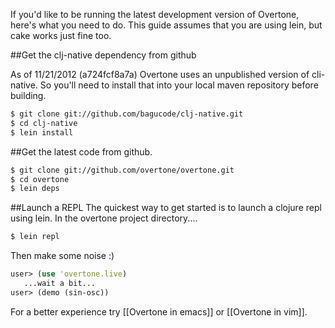 If you'd like to be running the latest development version of Overtone, here's what you need to do.
This guide assumes that you are using lein, but cake works just fine too.

##Get the clj-native dependency from github

As of 11/21/2012 (a724fcf8a7a) Overtone uses an unpublished version of cli-native. So you'll need to install that into your local maven repository before building.

```sh
$ git clone git://github.com/bagucode/clj-native.git
$ cd clj-native
$ lein install
```

##Get the latest code from github.

```sh
$ git clone git://github.com/overtone/overtone.git
$ cd overtone
$ lein deps
```

##Launch a REPL
The quickest way to get started is to launch a clojure repl using lein. 
In the overtone project directory....

```sh
$ lein repl
```

Then make some noise :)

```clj
user> (use 'overtone.live)
   ...wait a bit...
user> (demo (sin-osc))
```

For a better experience try [[Overtone in emacs]] or [[Overtone in vim]].